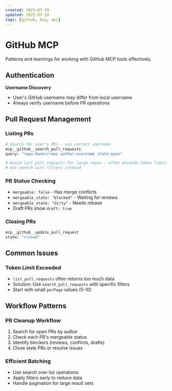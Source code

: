 ```yaml
---
created: 2025-07-19
updated: 2025-07-19
tags: [github, mcp, api]
---
```


# GitHub MCP

Patterns and learnings for working with GitHub MCP tools effectively.

## Authentication

**Username Discovery**

- User's GitHub username may differ from local username
- Always verify username before PR operations

## Pull Request Management

### Listing PRs

```bash
# Search for user's PRs - use correct username
mcp__github__search_pull_requests
query: "repo:Owner/repo author:username state:open"

# Avoid list_pull_requests for large repos - often exceeds token limits
# Use search with filters instead
```

### PR Status Checking

- `mergeable: false` - Has merge conflicts
- `mergeable_state: "blocked"` - Waiting for reviews
- `mergeable_state: "dirty"` - Needs rebase
- Draft PRs show `draft: true`

### Closing PRs

```bash
mcp__github__update_pull_request
state: "closed"
```

## Common Issues

### Token Limit Exceeded

- `list_pull_requests` often returns too much data
- Solution: Use `search_pull_requests` with specific filters
- Start with small `perPage` values (5-10)

## Workflow Patterns

### PR Cleanup Workflow

1. Search for open PRs by author
2. Check each PR's mergeable status
3. Identify blockers (reviews, conflicts, drafts)
4. Close stale PRs or resolve issues

### Efficient Batching

- Use search over list operations
- Apply filters early to reduce data
- Handle pagination for large result sets
